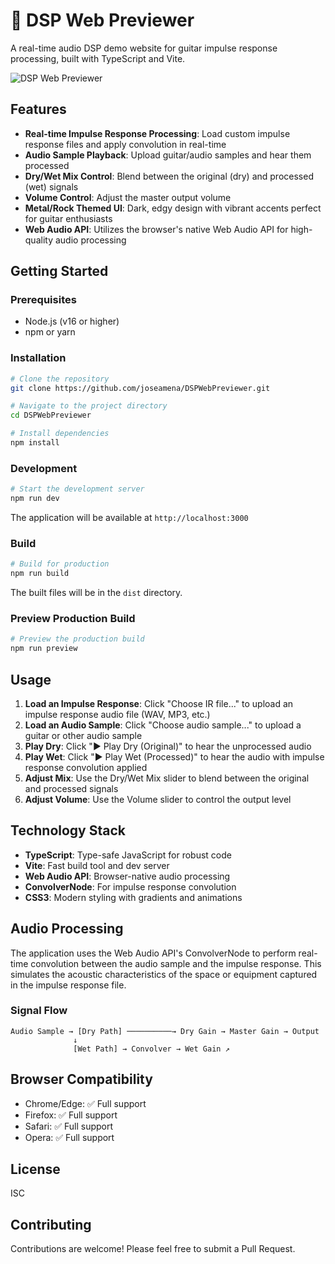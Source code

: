 # 🎸 DSP Web Previewer

A real-time audio DSP demo website for guitar impulse response processing, built with TypeScript and Vite.

![DSP Web Previewer](https://github.com/user-attachments/assets/d04ceff5-1f56-4449-94eb-da6c7243e9cd)

## Features

- **Real-time Impulse Response Processing**: Load custom impulse response files and apply convolution in real-time
- **Audio Sample Playback**: Upload guitar/audio samples and hear them processed
- **Dry/Wet Mix Control**: Blend between the original (dry) and processed (wet) signals
- **Volume Control**: Adjust the master output volume
- **Metal/Rock Themed UI**: Dark, edgy design with vibrant accents perfect for guitar enthusiasts
- **Web Audio API**: Utilizes the browser's native Web Audio API for high-quality audio processing

## Getting Started

### Prerequisites

- Node.js (v16 or higher)
- npm or yarn

### Installation

```bash
# Clone the repository
git clone https://github.com/joseamena/DSPWebPreviewer.git

# Navigate to the project directory
cd DSPWebPreviewer

# Install dependencies
npm install
```

### Development

```bash
# Start the development server
npm run dev
```

The application will be available at `http://localhost:3000`

### Build

```bash
# Build for production
npm run build
```

The built files will be in the `dist` directory.

### Preview Production Build

```bash
# Preview the production build
npm run preview
```

## Usage

1. **Load an Impulse Response**: Click "Choose IR file..." to upload an impulse response audio file (WAV, MP3, etc.)
2. **Load an Audio Sample**: Click "Choose audio sample..." to upload a guitar or other audio sample
3. **Play Dry**: Click "▶️ Play Dry (Original)" to hear the unprocessed audio
4. **Play Wet**: Click "▶️ Play Wet (Processed)" to hear the audio with impulse response convolution applied
5. **Adjust Mix**: Use the Dry/Wet Mix slider to blend between the original and processed signals
6. **Adjust Volume**: Use the Volume slider to control the output level

## Technology Stack

- **TypeScript**: Type-safe JavaScript for robust code
- **Vite**: Fast build tool and dev server
- **Web Audio API**: Browser-native audio processing
- **ConvolverNode**: For impulse response convolution
- **CSS3**: Modern styling with gradients and animations

## Audio Processing

The application uses the Web Audio API's ConvolverNode to perform real-time convolution between the audio sample and the impulse response. This simulates the acoustic characteristics of the space or equipment captured in the impulse response file.

### Signal Flow

```
Audio Sample → [Dry Path] ──────────→ Dry Gain → Master Gain → Output
              ↓
              [Wet Path] → Convolver → Wet Gain ↗
```

## Browser Compatibility

- Chrome/Edge: ✅ Full support
- Firefox: ✅ Full support  
- Safari: ✅ Full support
- Opera: ✅ Full support

## License

ISC

## Contributing

Contributions are welcome! Please feel free to submit a Pull Request.